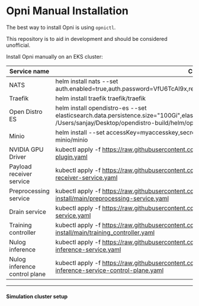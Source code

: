 # Opni Manual Installation

The best way to install Opni is using `opnictl`.

This repository is to aid in development and should be considered unofficial.

Install Opni manually on an EKS cluster:

| Service name                  | Command                                                                                                                                                                                                                       |
|-------------------------------|-------------------------------------------------------------------------------------------------------------------------------------------------------------------------------------------------------------------------------|
| NATS                          | helm install nats --set auth.enabled=true,auth.password=VfU6TcAl9x,replicaCount=3,maxPayload=10485760 bitnami/nats                                                                                                            |
| Traefik                       | helm install traefik traefik/traefik                                                                                                                                                                                          |
| Open Distro ES                | helm install opendistro-es --set elasticsearch.data.persistence.size="100Gi",elasticsearch.client.replicas=3,elasticsearch.data.replicas=3 /Users/sanjay/Desktop/opendistro-build/helm/opendistro-es/opendistro-es-1.13.1.tgz |
| Minio                         | helm install --set accessKey=myaccesskey,secretKey=mysecretkey,persistence.size=50Gi minio minio/minio                                                                                                                        |
| NVIDIA GPU Driver             | kubectl apply -f https://raw.githubusercontent.com/sanjay920/opni-manual-install/main/nvidia-device-plugin.yaml                                                                                                               |
| Payload receiver service      | kubectl apply -f https://raw.githubusercontent.com/sanjay920/opni-manual-install/main/payload-receiver-service.yaml                                                                                                           |
| Preprocessing service         | kubectl apply -f https://raw.githubusercontent.com/sanjay920/opni-manual-install/main/preprocessing-service.yaml                                                                                                              |
| Drain service                 | kubectl apply -f https://raw.githubusercontent.com/sanjay920/opni-manual-install/main/drain-service.yaml                                                                                                                      |
| Training controller           | kubectl apply -f https://raw.githubusercontent.com/sanjay920/opni-manual-install/main/training_controller.yaml                                                                                                                |
| Nulog inference               | kubectl apply -f https://raw.githubusercontent.com/sanjay920/opni-manual-install/main/nulog-inference-service.yaml                                                                                                            |
| Nulog inference control plane | kubectl apply -f https://raw.githubusercontent.com/sanjay920/opni-manual-install/main/nulog-inference-service-control-plane.yaml                                                                                              |


____
#### Simulation cluster setup
